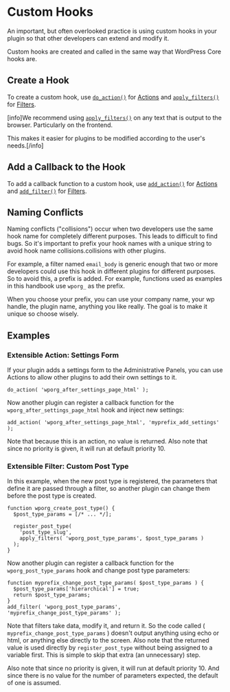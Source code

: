# Custom Hooks

An important, but often overlooked practice is using custom hooks in your plugin so that other developers can extend and modify it.

Custom hooks are created and called in the same way that WordPress Core hooks are.

## Create a Hook

To create a custom hook, use [`do_action()`](https://developer.wordpress.org/reference/functions/do_action/) for [Actions](https://developer.wordpress.org/plugins/hooks/actions/) and [`apply_filters()`](https://developer.wordpress.org/reference/functions/apply_filters/) for [Filters](https://developer.wordpress.org/plugins/hooks/filters/).

[info]We recommend using [`apply_filters()`](https://developer.wordpress.org/reference/functions/apply_filters/) on any text that is output to the browser. Particularly on the frontend.

This makes it easier for plugins to be modified according to the user's needs.[/info]

## Add a Callback to the Hook

To add a callback function to a custom hook, use [`add_action()`](https://developer.wordpress.org/reference/functions/add_action/) for [Actions](https://developer.wordpress.org/plugins/hooks/actions/) and [`add_filter()`](https://developer.wordpress.org/reference/functions/add_filter/) for [Filters](https://developer.wordpress.org/plugins/hooks/filters/).

## Naming Conflicts

Naming conflicts ("collisions") occur when two developers use the same hook name for completely different purposes. This leads to difficult to find bugs. So it's important to prefix your hook names with a unique string to avoid hook name collisions.collisions with other plugins.

For example, a filter named `email_body` is generic enough that two or more developers could use this hook in different plugins for different purposes. So to avoid this, a prefix is added. For example, functions used as examples in this handbook use `wporg_` as the prefix.

When you choose your prefix, you can use your company name, your wp handle, the plugin name, anything you like really. The goal is to make it unique so choose wisely.

## Examples

### Extensible Action: Settings Form

If your plugin adds a settings form to the Administrative Panels, you can use Actions to allow other plugins to add their own settings to it.

```
do_action( 'wporg_after_settings_page_html' );
```

Now another plugin can register a callback function for the `wporg_after_settings_page_html` hook and inject new settings:

```
add_action( 'wporg_after_settings_page_html', 'myprefix_add_settings' );
```

Note that because this is an action, no value is returned. Also note that since no priority is given, it will run at default priority 10.

### Extensible Filter: Custom Post Type

In this example, when the new post type is registered, the parameters that define it are passed through a filter, so another plugin can change them before the post type is created.

```
function wporg_create_post_type() {
  $post_type_params = [/* ... */];

  register_post_type(
    'post_type_slug',
    apply_filters( 'wporg_post_type_params', $post_type_params )
  );
}
```

Now another plugin can register a callback function for the `wporg_post_type_params` hook and change post type parameters:

```
function myprefix_change_post_type_params( $post_type_params ) {
  $post_type_params['hierarchical'] = true;
  return $post_type_params;
}
add_filter( 'wporg_post_type_params', 'myprefix_change_post_type_params' );
```

Note that filters take data, modify it, and return it. So the code called ( `myprefix_change_post_type_params` ) doesn't output anything using echo or html, or anything else directly to the screen. Also note that the returned value is used directly by `register_post_type` without being assigned to a variable first. This is simple to skip that extra (an unnecessary) step.

Also note that since no priority is given, it will run at default priority 10. And since there is no value for the number of parameters expected, the default of one is assumed.